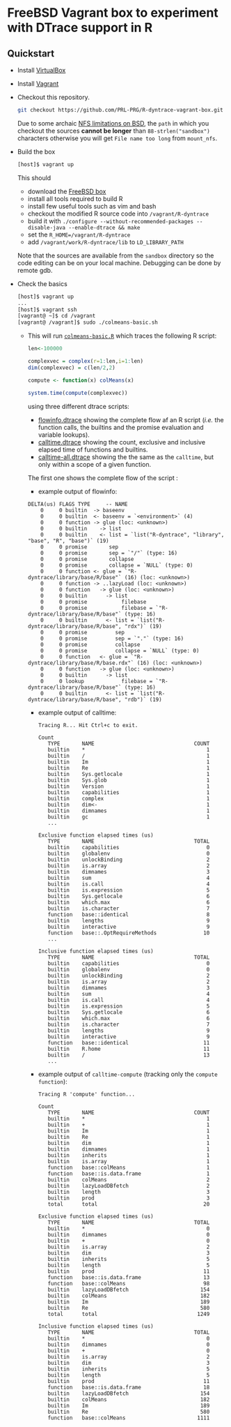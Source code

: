 # FreeBSD Vagrant box to experiment with DTrace support in R

## Quickstart

- Install [VirtualBox](https://www.virtualbox.org/wiki/Downloads)

- Install [Vagrant](https://www.vagrantup.com/)

- Checkout this repository.
  ```sh
  git checkout https://github.com/PRL-PRG/R-dyntrace-vagrant-box.git <path>
  ```

  Due to some archaic [NFS limitations on BSD](http://serverfault.com/questions/660588/file-name-too-long-mount-nfs), the `path` in which you checkout the sources **cannot be longer** than `88-strlen("sandbox")` characters otherwise you will get `File name too long` from `mount_nfs`.

- Build the box
  ```sh
  [host]$ vagrant up
  ```

  This should
  - download the [FreeBSD box](https://atlas.hashicorp.com/freebsd/boxes/FreeBSD-10.3-STABLE)
  - install all tools required to build R
  - install few useful tools such as vim and bash
  - checkout the modified R source code into `/vagrant/R-dyntrace`
  - build it with `./configure --without-recommended-packages --disable-java --enable-dtrace && make`
  - set the `R_HOME=/vagrant/R-dyntrace`
  - add `/vagrant/work/R-dyntrace/lib` to `LD_LIBRARY_PATH`

  Note that the sources are available from the `sandbox` directory so the code editing can be on your local machine. Debugging can be done by remote gdb.

- Check the basics
  ```sh
  [host]$ vagrant up
  ...
  [host]$ vagrant ssh
  [vagrant@ ~]$ cd /vagrant
  [vagrant@ /vagrant]$ sudo ./colmeans-basic.sh
  ```

  - This will run [`colmeans-basic.R`](https://github.com/PRL-PRG/R-dyntrace-vagrant-box/blob/master/sandbox/colmeans-basic.R) which traces the following R script:
    ```r
    len<-100000

    complexvec = complex(r=1:len,i=1:len)
    dim(complexvec) = c(len/2,2)

    compute <- function(x) colMeans(x)

    system.time(compute(complexvec))
    ```
    using three different dtrace scripts:
    - [flowinfo.dtrace](https://github.com/PRL-PRG/R-dyntrace/blob/master/share/dtrace/flowinfo.dtrace) showing the complete flow af an R script (_i.e._ the function calls, the builtins and the promise evaluation and variable lookups).
    - [calltime.dtrace](https://github.com/PRL-PRG/R-dyntrace/blob/master/share/dtrace/calltime.dtrace) showing the count, exclusive and inclusive elapsed time of functions and builtins.
    - [calltime-all.dtrace](https://github.com/PRL-PRG/R-dyntrace/blob/master/share/dtrace/calltime-all.dtrace) showing the the same as the `calltime`, but only within a scope of a given function.

    The first one shows the complete flow of the script :

    - example output of flowinfo:
    ```
    DELTA(us) FLAGS TYPE     -- NAME
        0     0 builtin  -> baseenv
        0     0 builtin  <- baseenv = `<environment>` (4)
        0     0 function -> glue (loc: <unknown>)
        0     0 builtin    -> list
        0     0 builtin    <- list = `list("R-dyntrace", "library", "base", "R", "base")` (19)
        0     0 promise       sep
        0     0 promise       sep = `"/"` (type: 16)
        0     0 promise       collapse
        0     0 promise       collapse = `NULL` (type: 0)
        0     0 function <- glue = `"R-dyntrace/library/base/R/base"` (16) (loc: <unknown>)
        0     0 function -> ..lazyLoad (loc: <unknown>)
        0     0 function   -> glue (loc: <unknown>)
        0     0 builtin      -> list
        0     0 promise           filebase
        0     0 promise           filebase = `"R-dyntrace/library/base/R/base"` (type: 16)
        0     0 builtin      <- list = `list("R-dyntrace/library/base/R/base", "rdx")` (19)
        0     0 promise         sep
        0     0 promise         sep = `"."` (type: 16)
        0     0 promise         collapse
        0     0 promise         collapse = `NULL` (type: 0)
        0     0 function   <- glue = `"R-dyntrace/library/base/R/base.rdx"` (16) (loc: <unknown>)
        0     0 function   -> glue (loc: <unknown>)
        0     0 builtin      -> list
        0     0 lookup            filebase = `"R-dyntrace/library/base/R/base"` (type: 16)
        0     0 builtin      <- list = `list("R-dyntrace/library/base/R/base", "rdb")` (19)
    ```

    - example output of calltime:    
      ```
      Tracing R... Hit Ctrl+c to exit.

      Count
         TYPE       NAME                                COUNT
         builtin    *                                       1
         builtin    /                                       1
         builtin    Im                                      1
         builtin    Re                                      1
         builtin    Sys.getlocale                           1
         builtin    Sys.glob                                1
         builtin    Version                                 1
         builtin    capabilities                            1
         builtin    complex                                 1
         builtin    dim<-                                   1
         builtin    dimnames                                1
         builtin    gc                                      1
         ...

      Exclusive function elapsed times (us)
         TYPE       NAME                                TOTAL
         builtin    capabilities                            0
         builtin    globalenv                               0
         builtin    unlockBinding                           2
         builtin    is.array                                2
         builtin    dimnames                                3
         builtin    sum                                     4
         builtin    is.call                                 4
         builtin    is.expression                           5
         builtin    Sys.getlocale                           6
         builtin    which.max                               6
         builtin    is.character                            7
         function   base::identical                         8
         builtin    lengths                                 9
         builtin    interactive                             9
         function   base::.OptRequireMethods               10
         ...

      Inclusive function elapsed times (us)
         TYPE       NAME                                TOTAL
         builtin    capabilities                            0
         builtin    globalenv                               0
         builtin    unlockBinding                           2
         builtin    is.array                                2
         builtin    dimnames                                3
         builtin    sum                                     4
         builtin    is.call                                 4
         builtin    is.expression                           5
         builtin    Sys.getlocale                           6
         builtin    which.max                               6
         builtin    is.character                            7
         builtin    lengths                                 9
         builtin    interactive                             9
         function   base::identical                        11
         builtin    R.home                                 11
         builtin    /                                      13
         ...
      ```

    - example output of `calltime-compute` (tracking only the `compute function`):

      ```
      Tracing R 'compute' function...

      Count
         TYPE       NAME                                COUNT
         builtin    *                                       1
         builtin    +                                       1
         builtin    Im                                      1
         builtin    Re                                      1
         builtin    dim                                     1
         builtin    dimnames                                1
         builtin    inherits                                1
         builtin    is.array                                1
         function   base::colMeans                          1
         function   base::is.data.frame                     1
         builtin    colMeans                                2
         builtin    lazyLoadDBfetch                         2
         builtin    length                                  3
         builtin    prod                                    3
         total      total                                  20

      Exclusive function elapsed times (us)
         TYPE       NAME                                TOTAL
         builtin    *                                       0
         builtin    dimnames                                0
         builtin    +                                       0
         builtin    is.array                                2
         builtin    dim                                     3
         builtin    inherits                                5
         builtin    length                                  5
         builtin    prod                                   11
         function   base::is.data.frame                    13
         function   base::colMeans                         98
         builtin    lazyLoadDBfetch                       154
         builtin    colMeans                              182
         builtin    Im                                    189
         builtin    Re                                    580
         total      total                                1249

      Inclusive function elapsed times (us)
         TYPE       NAME                                TOTAL
         builtin    *                                       0
         builtin    dimnames                                0
         builtin    +                                       0
         builtin    is.array                                2
         builtin    dim                                     3
         builtin    inherits                                5
         builtin    length                                  5
         builtin    prod                                   11
         function   base::is.data.frame                    18
         builtin    lazyLoadDBfetch                       154
         builtin    colMeans                              182
         builtin    Im                                    189
         builtin    Re                                    580
         function   base::colMeans                       1111
      ```

